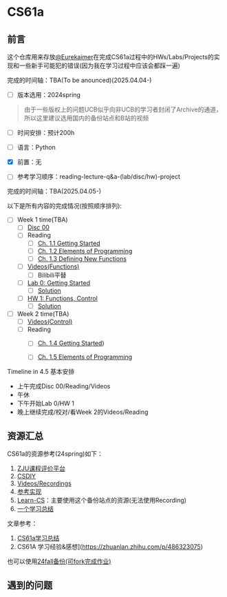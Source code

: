 # CS61a


## 前言



这个仓库用来存放[@Eurekaimer](https://github.com/Eurekaimer)在完成CS61a过程中的HWs/Labs/Projects的实现和一些新手可能犯的错误(因为我在学习过程中应该会都踩一遍)



完成的时间轴：TBA(To be anounced)(2025.04.04-)



- [ ] 版本选用：2024spring

> 由于一些版权上的问题UCB似乎向非UCB的学习者封闭了Archive的通道，所以这里建议选用国内的备份站点和B站的视频

- [ ] 时间安排：预计200h

- [ ] 语言：Python

- [x] 前置：无

- [ ] 参考学习顺序：reading-lecture-q&a-(lab/disc/hw)-project

  

完成的时间轴：TBA(2025.04.05-)

以下是所有内容的完成情况(按照顺序排列):

- [ ] Week 1 time(TBA)
  - [ ] [Disc 00](https://www.learncs.site/docs/curriculum-resource/cs61a/cs61a_en/dis/disc00)
  - [ ] Reading
    - [ ] [Ch. 1.1 Getting Started](https://www.composingprograms.com/pages/11-getting-started.html)
    - [ ] [Ch. 1.2 Elements of Programming](https://www.composingprograms.com/pages/12-elements-of-programming.html)
    - [ ] [Ch. 1.3  Defining New Functions](https://www.composingprograms.com/pages/13-defining-new-functions.html)
  - [ ] [Videos(Functions)](https://www.youtube.com/watch?v=zYC7tKfKPtM&list=PL6BsET-8jgYULSxiV2garZ0FxbnXR08MP)
    - [ ] Bilibili平替
  - [ ] [Lab 0: Getting Started](https://www.learncs.site/docs/curriculum-resource/cs61a/cs61a_en/lab/lab00)
    - [ ] [Solution](https://www.learncs.site/docs/curriculum-resource/cs61a/cs61a_en/lab/sol-lab00)
  - [ ] [HW 1: Functions, Control](https://www.learncs.site/docs/curriculum-resource/cs61a/cs61a_en/homework/hw01)
    - [ ] [Solution](https://www.learncs.site/docs/curriculum-resource/cs61a/cs61a_en/homework/sol-hw01)

- [ ] Week 2 time(TBA)
  - [ ] [Videos(Control)](https://www.youtube.com/watch?v=IPec2A7j2bY&list=PL6BsET-8jgYVCz97Y75GRXSWbb4sTpDIR)
  - [ ] Reading
    - [ ] [Ch. 1.4 Getting Started]())
    - [ ] [Ch. 1.5 Elements of Programming]()



Timeline in 4.5 基本安排

+ 上午完成Disc 00/Reading/Videos
+ 午休
+ 下午开始Lab 0/HW 1
+ 晚上继续完成/校对/看Week 2的Videos/Reading



## 资源汇总



CS61a的资源参考(24spring)如下：
1. [ZJU课程评价平台](https://conanhujinming.github.io/comments-for-awesome-courses/%E8%AE%A1%E7%AE%97%E6%9C%BA%E5%AF%BC%E8%AE%BA/UC%20BerkeleyCS61A%E8%AE%A1%E7%AE%97%E6%9C%BA%E7%A8%8B%E5%BA%8F%E7%9A%84%E6%9E%84%E9%80%A0%E4%B8%8E%E8%A7%A3%E9%87%8A/)
2. [CSDIY](https://csdiy.wiki/%E7%BC%96%E7%A8%8B%E5%85%A5%E9%97%A8/Python/CS61A/?h=cs61a#_1)
3. [Videos/Recordings](https://www.bilibili.com/video/BV1sy411z7nA/?vd_source=483c12ed150608294868953a0c6e7078)
4. [参考实现](https://github.com/shuo-liu16/CS61A)
5. [Learn-CS](https://www.learncs.site/docs/curriculum-resource/cs61a/cs61a_en)：主要使用这个备份站点的资源(无法使用Recording)
6. [一个学习总结](https://github.com/half-dreamer/CS61A-20fa?tab=readme-ov-file)



文章参考：

1. [CS61a学习总结](https://zhuanlan.zhihu.com/p/640290712)
2. CS61A 学习经验&感想](https://zhuanlan.zhihu.com/p/486323075)



也可以使用[24fall备份(可fork完成作业)](https://github.com/InsideEmpire/CS61A-Assignments?tab=readme-ov-file#%E4%B8%AD%E6%96%87%E8%AF%B4%E6%98%8E)



## 遇到的问题



